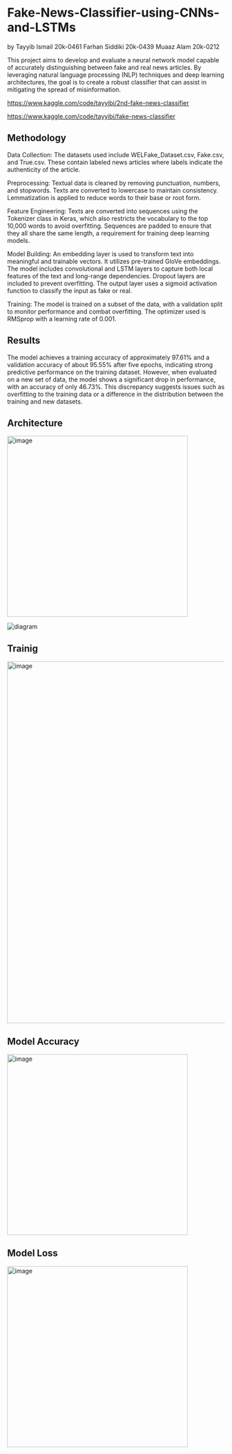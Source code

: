 # Fake-News-Classifier-using-CNNs-and-LSTMs
by
Tayyib Ismail 20k-0461
Farhan Siddiki 20k-0439
Muaaz Alam 20k-0212

This project aims to develop and evaluate a neural network model capable of accurately distinguishing between fake and real news articles. By leveraging natural language processing (NLP) techniques and deep learning architectures, the goal is to create a robust classifier that can assist in mitigating the spread of misinformation.

https://www.kaggle.com/code/tayyibi/2nd-fake-news-classifier

https://www.kaggle.com/code/tayyibi/fake-news-classifier

## Methodology
Data Collection: The datasets used include WELFake_Dataset.csv, Fake.csv, and True.csv. These contain labeled news articles where labels indicate the authenticity of the article.

Preprocessing:
Textual data is cleaned by removing punctuation, numbers, and stopwords.
Texts are converted to lowercase to maintain consistency.
Lemmatization is applied to reduce words to their base or root form.

Feature Engineering:
Texts are converted into sequences using the Tokenizer class in Keras, which also restricts the vocabulary to the top 10,000 words to avoid overfitting.
Sequences are padded to ensure that they all share the same length, a requirement for training deep learning models.

Model Building:
An embedding layer is used to transform text into meaningful and trainable vectors. It utilizes pre-trained GloVe embeddings.
The model includes convolutional and LSTM layers to capture both local features of the text and long-range dependencies.
Dropout layers are included to prevent overfitting.
The output layer uses a sigmoid activation function to classify the input as fake or real.

Training:
The model is trained on a subset of the data, with a validation split to monitor performance and combat overfitting.
The optimizer used is RMSprop with a learning rate of 0.001.

## Results
The model achieves a training accuracy of approximately 97.61% and a validation accuracy of about 95.55% after five epochs, indicating strong predictive performance on the training dataset. However, when evaluated on a new set of data, the model shows a significant drop in performance, with an accuracy of only 46.73%. This discrepancy suggests issues such as overfitting to the training data or a difference in the distribution between the training and new datasets.

## Architecture

<img width="418" alt="image" src="https://github.com/TayyibI/Fake-News-Classifier-using-CNNs-and-LSTMs/assets/94107654/7d66841c-e46c-4b86-8349-db59ab7c4313">


![diagram](https://github.com/TayyibI/Fake-News-Classifier-using-CNNs-and-LSTMs/assets/94107654/ed40775f-ffb0-4505-8a06-d28b0e220d2a)


## Trainig

<img width="836" alt="image" src="https://github.com/TayyibI/Fake-News-Classifier-using-CNNs-and-LSTMs/assets/94107654/e9aebdad-cee2-4808-b2f1-b0ade00a7e2c">

## Model Accuracy

<img width="418" alt="image" src="https://github.com/TayyibI/Fake-News-Classifier-using-CNNs-and-LSTMs/assets/94107654/1f1b4218-e58e-4ad2-a0e3-de9becb7e691">

## Model Loss

<img width="418" alt="image" src="https://github.com/TayyibI/Fake-News-Classifier-using-CNNs-and-LSTMs/assets/94107654/1dd96398-7d10-4ef1-a2f7-12c55b3c8b19">


